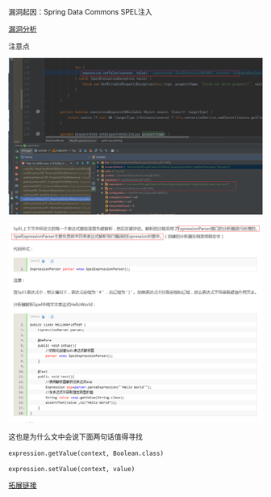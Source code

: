 漏洞起因：Spring Data Commons SPEL注入

[漏洞分析](https://xz.aliyun.com/t/2269)

注意点



![1](./1.png)

![1](./2.png)

这也是为什么文中会说下面两句话值得寻找

`expression.getValue(context, Boolean.class)`

`expression.setValue(context, value)`

[拓展链接](https://docs.spring.io/spring/docs/3.0.x/spring-framework-reference/html/expressions.html)



